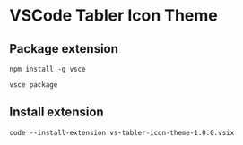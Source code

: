 # VSCode Tabler Icon Theme

## Package extension

```
npm install -g vsce

vsce package
```

## Install extension

```
code --install-extension vs-tabler-icon-theme-1.0.0.vsix
```
